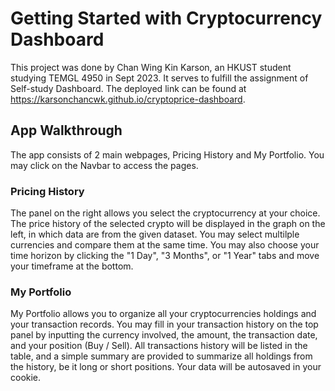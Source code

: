# Getting Started with Cryptocurrency Dashboard

This project was done by Chan Wing Kin Karson, an HKUST student studying TEMGL 4950 in Sept 2023. It serves to fulfill the assignment of Self-study Dashboard. The deployed link can be found at https://karsonchancwk.github.io/cryptoprice-dashboard.

## App Walkthrough

The app consists of 2 main webpages, Pricing History and My Portfolio. You may click on the Navbar to access the pages.

### Pricing History

The panel on the right allows you select the cryptocurrency at your choice. The price history of the selected crypto will be displayed in the graph on the left, in which data are from the given dataset. You may select multilple currencies and compare them at the same time. You may also choose your time horizon by clicking the "1 Day", "3 Months", or "1 Year" tabs and move your timeframe at the bottom.

### My Portfolio

My Portfolio allows you to organize all your cryptocurrencies holdings and your transaction records. You may fill in your transaction history on the top panel by inputting the currency involved, the amount, the transaction date, and your position (Buy / Sell). All transactions history will be listed in the table, and a simple summary are provided to summarize all holdings from the history, be it long or short positions. Your data will be autosaved in your cookie.
